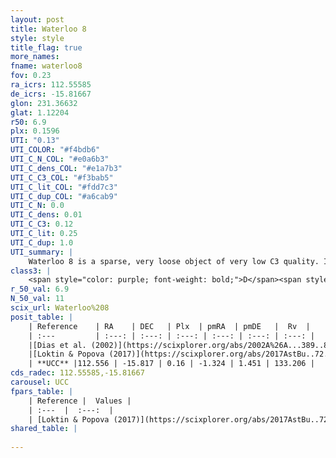 ```yaml
---
layout: post
title: Waterloo 8
style: style
title_flag: true
more_names: 
fname: waterloo8
fov: 0.23
ra_icrs: 112.55585
de_icrs: -15.81667
glon: 231.36632
glat: 1.12204
r50: 6.9
plx: 0.1596
UTI: "0.13"
UTI_COLOR: "#f4bdb6"
UTI_C_N_COL: "#e0a6b3"
UTI_C_dens_COL: "#e1a7b3"
UTI_C_C3_COL: "#f3bab5"
UTI_C_lit_COL: "#fdd7c3"
UTI_C_dup_COL: "#a6cab9"
UTI_C_N: 0.0
UTI_C_dens: 0.01
UTI_C_C3: 0.12
UTI_C_lit: 0.25
UTI_C_dup: 1.0
UTI_summary: |
    Waterloo 8 is a sparse, very loose object of very low C3 quality. It is poorly studied in the literature, with no articles listed in the last 8 years.<br><br><span style="color: #99180f; font-weight: bold;">Warning: </span>contains less than 25 stars with <i>P>0.5</i> estimated.
class3: |
    <span style="color: purple; font-weight: bold;">D</span><span style="color: red; font-weight: bold;">C</span>
r_50_val: 6.9
N_50_val: 11
scix_url: Waterloo%208
posit_table: |
    | Reference    | RA    | DEC   | Plx  | pmRA  | pmDE   |  Rv  |
    | :---         | :---: | :---: | :---: | :---: | :---: | :---: |
    |[Dias et al. (2002)](https://scixplorer.org/abs/2002A%26A...389..871D) | 112.55 | -15.833 | -- | -3.21 | 0.64 | -- |
    |[Loktin & Popova (2017)](https://scixplorer.org/abs/2017AstBu..72..257L) | 112.545 | -15.833 | -- | -1.433 | 2.385 | -- |
    | **UCC** |112.556 | -15.817 | 0.16 | -1.324 | 1.451 | 133.206 | 
cds_radec: 112.55585,-15.81667
carousel: UCC
fpars_table: |
    | Reference |  Values |
    | :---  |  :---:  |
    | [Loktin & Popova (2017)](https://scixplorer.org/abs/2017AstBu..72..257L) | `E(B-V)=0.347, Dmod=12.222, logt=8.99` |
shared_table: |
    
---
```

